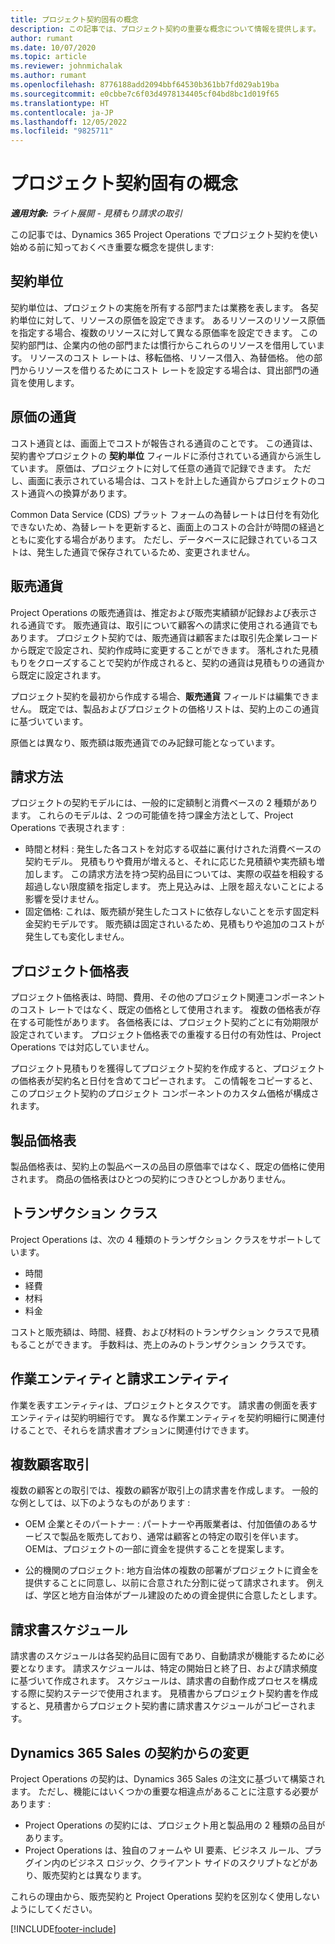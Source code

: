 ```yaml
---
title: プロジェクト契約固有の概念
description: この記事では、プロジェクト契約の重要な概念について情報を提供します。
author: rumant
ms.date: 10/07/2020
ms.topic: article
ms.reviewer: johnmichalak
ms.author: rumant
ms.openlocfilehash: 8776188add2094bbf64530b361bb7fd029ab19ba
ms.sourcegitcommit: e0cbbe7c6f03d4978134405cf04bd8bc1d019f65
ms.translationtype: HT
ms.contentlocale: ja-JP
ms.lasthandoff: 12/05/2022
ms.locfileid: "9825711"
---
```

# <a name="concepts-unique-to-project-contracts"></a>プロジェクト契約固有の概念

_**適用対象:** ライト展開 - 見積もり請求の取引_



この記事では、Dynamics 365 Project Operations でプロジェクト契約を使い始める前に知っておくべき重要な概念を提供します:

## <a name="contracting-unit"></a>契約単位

契約単位は、プロジェクトの実施を所有する部門または業務を表します。 各契約単位に対して、リソースの原価を設定できます。 あるリソースのリソース原価を指定する場合、複数のリソースに対して異なる原価率を設定できます。 この契約部門は、企業内の他の部門または慣行からこれらのリソースを借用しています。 リソースのコスト レートは、移転価格、リソース借入、為替価格。 他の部門からリソースを借りるためにコスト レートを設定する場合は、貸出部門の通貨を使用します。

## <a name="cost-currency"></a>原価の通貨

コスト通貨とは、画面上でコストが報告される通貨のことです。 この通貨は、契約書やプロジェクトの **契約単位** フィールドに添付されている通貨から派生しています。 原価は、プロジェクトに対して任意の通貨で記録できます。 ただし、画面に表示されている場合は、コストを計上した通貨からプロジェクトのコスト通貨への換算があります。

Common Data Service (CDS) プラット フォームの為替レートは日付を有効化できないため、為替レートを更新すると、画面上のコストの合計が時間の経過とともに変化する場合があります。 ただし、データベースに記録されているコストは、発生した通貨で保存されているため、変更されません。

## <a name="sales-currency"></a>販売通貨

Project Operations の販売通貨は、推定および販売実績額が記録および表示される通貨です。 販売通貨は、取引について顧客への請求に使用される通貨でもあります。 プロジェクト契約では、販売通貨は顧客または取引先企業レコードから既定で設定され、契約作成時に変更することができます。 落札された見積もりをクローズすることで契約が作成されると、契約の通貨は見積もりの通貨から既定に設定されます。

プロジェクト契約を最初から作成する場合、**販売通貨** フィールドは編集できません。 既定では、製品およびプロジェクトの価格リストは、契約上のこの通貨に基づいています。

原価とは異なり、販売額は販売通貨でのみ記録可能となっています。

## <a name="billing-method"></a>請求方法

プロジェクトの契約モデルには、一般的に定額制と消費ベースの 2 種類があります。 これらのモデルは、2 つの可能値を持つ課金方法として、Project Operations で表現されます :

- 時間と材料 : 発生した各コストを対応する収益に裏付けされた消費ベースの契約モデル。 見積もりや費用が増えると、それに応じた見積額や実売額も増加します。 この請求方法を持つ契約品目については、実際の収益を相殺する超過しない限度額を指定します。 売上見込みは、上限を超えないことによる影響を受けません。
- 固定価格: これは、販売額が発生したコストに依存しないことを示す固定料金契約モデルです。 販売額は固定されいるため、見積もりや追加のコストが発生しても変化しません。

## <a name="project-price-lists"></a>プロジェクト価格表

プロジェクト価格表は、時間、費用、その他のプロジェクト関連コンポーネントのコスト レートではなく、既定の価格として使用されます。 複数の価格表が存在する可能性があります。 各価格表には、プロジェクト契約ごとに有効期限が設定されています。 プロジェクト価格表での重複する日付の有効性は、Project Operations では対応していません。

プロジェクト見積もりを獲得してプロジェクト契約を作成すると、プロジェクトの価格表が契約名と日付を含めてコピーされます。 この情報をコピーすると、このプロジェクト契約のプロジェクト コンポーネントのカスタム価格が構成されます。

## <a name="product-price-lists"></a>製品価格表

製品価格表は、契約上の製品ベースの品目の原価率ではなく、既定の価格に使用されます。 商品の価格表はひとつの契約につきひとつしかありません。

## <a name="transaction-classes"></a>トランザクション クラス

Project Operations は、次の 4 種類のトランザクション クラスをサポートしています。

- 時間
- 経費
- 材料
- 料金

コストと販売額は、時間、経費、および材料のトランザクション クラスで見積もることができます。 手数料は、売上のみのトランザクション クラスです。

## <a name="work-entities-and-billing-entities"></a>作業エンティティと請求エンティティ

作業を表すエンティティは、プロジェクトとタスクです。 請求書の側面を表すエンティティは契約明細行です。 異なる作業エンティティを契約明細行に関連付けることで、それらを請求書オプションに関連付けできます。

## <a name="multi-customer-deals"></a>複数顧客取引

複数の顧客との取引では、複数の顧客が取引上の請求書を作成します。 一般的な例としては、以下のようなものがあります :

- OEM 企業とそのパートナー : パートナーや再販業者は、付加価値のあるサービスで製品を販売しており、通常は顧客との特定の取引を伴います。 OEMは、プロジェクトの一部に資金を提供することを提案します。 

- 公的機関のプロジェクト: 地方自治体の複数の部署がプロジェクトに資金を提供することに同意し、以前に合意された分割に従って請求されます。 例えば、学区と地方自治体がプール建設のための資金提供に合意したとします。

## <a name="invoice-schedules"></a>請求書スケジュール

請求書のスケジュールは各契約品目に固有であり、自動請求が機能するために必要となります。 請求スケジュールは、特定の開始日と終了日、および請求頻度に基づいて作成されます。 スケジュールは、請求書の自動作成プロセスを構成する際に契約ステージで使用されます。 見積書からプロジェクト契約書を作成すると、見積書からプロジェクト契約書に請求書スケジュールがコピーされます。

## <a name="changes-from-the-dynamics-365-sales-contract"></a>Dynamics 365 Sales の契約からの変更

Project Operations の契約は、Dynamics 365 Sales の注文に基づいて構築されます。 ただし、機能にはいくつかの重要な相違点があることに注意する必要があります :

- Project Operations の契約には、プロジェクト用と製品用の 2 種類の品目があります。
- Project Operations は、独自のフォームや UI 要素、ビジネス ルール、プラグイン内のビジネス ロジック、クライアント サイドのスクリプトなどがあり、販売契約とは異なります。

これらの理由から、販売契約と Project Operations 契約を区別なく使用しないようにしてください。


[!INCLUDE[footer-include](../../includes/footer-banner.md)]
